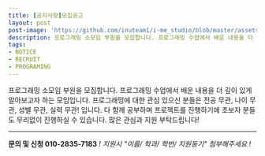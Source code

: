 ```yaml
---
title: [공지사항]모집공고
layout: post
post-image: 'https://github.com/inuteam1/i-me_studio/blob/master/assets/images/%EB%AA%A8%EC%A7%91%EA%B3%B5%EA%B3%A0.PNG?raw=true'
description: 프로그래밍 소모임 부원을 모집합니다. 프로그래밍 수업에서 배운 내용을 더 깊이 있게 알아보고자 하는 모임입니다. 프로그래밍에 대한 관심 있으신 분들은 전공 무관, 나이 무관, 성별 무관, 실력 무관! 입니다. 다 함께 공부하며 프로젝트를 진행하기에 초보자 분들도 무리없이 진행하실 수 있습니다.
tags:
- NOTICE
- RECRUIT
- PROGRAMING
---
```


프로그래밍 소모임 부원을 모집합니다. 프로그래밍 수업에서 배운 내용을 더 깊이 있게 알아보고자 하는 모임입니다. 프로그래밍에 대한 관심 있으신 분들은 전공 무관, 나이 무관, 성별 무관, 실력 무관! 입니다. 다 함께 공부하며 프로젝트를 진행하기에 초보자 분들도 무리없이 진행하실 수 있습니다. 많은 관심과 지원 부탁드립니다!

---
**문의 및 신청 010-2835-7183**
*! 지원시 "이름/ 학과/ 학번/ 지원동기" 첨부해주세요 !*
